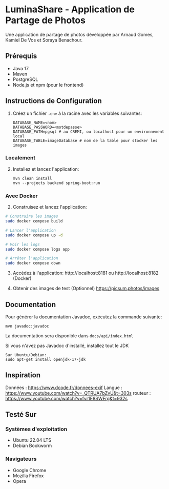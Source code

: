 # LuminaShare - Application de Partage de Photos

Une application de partage de photos développée par Arnaud Gomes, Kamiel De Vos et Soraya Benachour.

## Prérequis

- Java 17
- Maven
- PostgreSQL
- Node.js et npm (pour le frontend)

## Instructions de Configuration

1. Créez un fichier `.env` à la racine avec les variables suivantes:

   ```
   DATABASE_NAME=<nom>
   DATABASE_PASSWORD=<motdepasse>
   DATABASE_PATH=pgsql # au CREMI, ou localhost pour un environnement local
   DATABASE_TABLE=imageDatabase # nom de la table pour stocker les images
   ```

### Localement

2. Installez et lancez l'application:
   ```
   mvn clean install
   mvn --projects backend spring-boot:run
   ```

### Avec Docker

2. Construisez et lancez l'application:

```bash
# Construire les images
sudo docker compose build

# Lancer l'application
sudo docker compose up -d

# Voir les logs
sudo docker compose logs app

# Arrêter l'application
sudo docker compose down
```

3. Accédez à l'application: http://localhost:8181 ou http://localhost:8182 (Docker)

4. Obtenir des images de test (Optionnel)
   https://picsum.photos/images

## Documentation

Pour générer la documentation Javadoc, exécutez la commande suivante:

```
mvn javadoc:javadoc
```

La documentation sera disponible dans `docs/api/index.html`

Si vous n'avez pas Javadoc d'installé, installez tout le JDK

```
Sur Ubuntu/Debian:
sudo apt-get install openjdk-17-jdk
```

## Inspiration

Données : https://www.dcode.fr/donnees-exif
Langue  : https://www.youtube.com/watch?v=_QTRUA7bZvU&t=303s
routeur : https://www.youtube.com/watch?v=fvr1E8SWFrg&t=932s

## Testé Sur

### Systèmes d'exploitation

- Ubuntu 22.04 LTS
- Debian Bookworm

### Navigateurs

- Google Chrome
- Mozilla Firefox
- Opera

